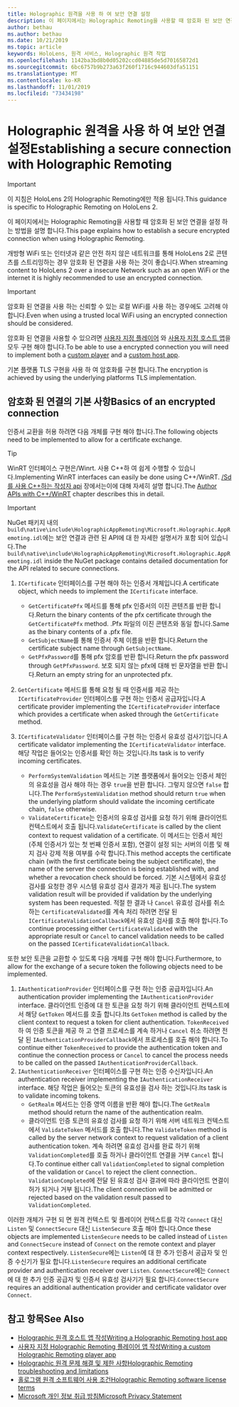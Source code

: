 ```yaml
---
title: Holographic 원격을 사용 하 여 보안 연결 설정
description: 이 페이지에서는 Holographic Remoting을 사용할 때 암호화 된 보안 연결을 설정 하는 방법을 설명 합니다.
author: bethau
ms.author: bethau
ms.date: 10/21/2019
ms.topic: article
keywords: HoloLens, 원격 서비스, Holographic 원격 작업
ms.openlocfilehash: 1142ba3bd8b0d05202ccd04885de5d70165872d1
ms.sourcegitcommit: 6bc6757b9b273a63f260f1716c944603dfa51151
ms.translationtype: MT
ms.contentlocale: ko-KR
ms.lasthandoff: 11/01/2019
ms.locfileid: "73434198"
---
```

# <a name="establishing-a-secure-connection-with-holographic-remoting"></a><span data-ttu-id="0f37a-104">Holographic 원격을 사용 하 여 보안 연결 설정</span><span class="sxs-lookup"><span data-stu-id="0f37a-104">Establishing a secure connection with Holographic Remoting</span></span>

>[!IMPORTANT]
><span data-ttu-id="0f37a-105">이 지침은 HoloLens 2의 Holographic Remoting에만 적용 됩니다.</span><span class="sxs-lookup"><span data-stu-id="0f37a-105">This guidance is specific to Holographic Remoting on HoloLens 2.</span></span>

<span data-ttu-id="0f37a-106">이 페이지에서는 Holographic Remoting을 사용할 때 암호화 된 보안 연결을 설정 하는 방법을 설명 합니다.</span><span class="sxs-lookup"><span data-stu-id="0f37a-106">This page explains how to establish a secure encrypted connection when using Holographic Remoting.</span></span>

<span data-ttu-id="0f37a-107">개방형 WiFi 또는 인터넷과 같은 안전 하지 않은 네트워크를 통해 HoloLens 2로 콘텐츠를 스트리밍하는 경우 암호화 된 연결을 사용 하는 것이 좋습니다.</span><span class="sxs-lookup"><span data-stu-id="0f37a-107">When streaming content to HoloLens 2 over a insecure Network such as an open WiFi or the internet it is highly recommended to use an encrypted connection.</span></span>

>[!IMPORTANT]
><span data-ttu-id="0f37a-108">암호화 된 연결을 사용 하는 신뢰할 수 있는 로컬 WiFi를 사용 하는 경우에도 고려해 야 합니다.</span><span class="sxs-lookup"><span data-stu-id="0f37a-108">Even when using a trusted local WiFi using an encrypted connection should be considered.</span></span>

<span data-ttu-id="0f37a-109">암호화 된 연결을 사용할 수 있으려면 [사용자 지정 플레이어](holographic-remoting-create-player.md) 와 [사용자 지정 호스트 앱](holographic-remoting-create-host.md)을 모두 구현 해야 합니다.</span><span class="sxs-lookup"><span data-stu-id="0f37a-109">To be able to use a encrypted connection you will need to implement both a [custom player](holographic-remoting-create-player.md) and a [custom host app](holographic-remoting-create-host.md).</span></span>

<span data-ttu-id="0f37a-110">기본 플랫폼 TLS 구현을 사용 하 여 암호화를 구현 합니다.</span><span class="sxs-lookup"><span data-stu-id="0f37a-110">The encryption is achieved by using the underlying platforms TLS implementation.</span></span>

## <a name="basics-of-an-encrypted-connection"></a><span data-ttu-id="0f37a-111">암호화 된 연결의 기본 사항</span><span class="sxs-lookup"><span data-stu-id="0f37a-111">Basics of an encrypted connection</span></span>

<span data-ttu-id="0f37a-112">인증서 교환을 허용 하려면 다음 개체를 구현 해야 합니다.</span><span class="sxs-lookup"><span data-stu-id="0f37a-112">The following objects need to be implemented to allow for a certificate exchange.</span></span>

>[!TIP]
><span data-ttu-id="0f37a-113">WinRT 인터페이스 구현은/Winrt. 사용 C++하 여 쉽게 수행할 수 있습니다.</span><span class="sxs-lookup"><span data-stu-id="0f37a-113">Implementing WinRT interfaces can easily be done using C++/WinRT.</span></span> <span data-ttu-id="0f37a-114">[/Sd를 사용 C++하는 작성자 api](https://docs.microsoft.com//windows/uwp/cpp-and-winrt-apis/author-apis) 장에서는이에 대해 자세히 설명 합니다.</span><span class="sxs-lookup"><span data-stu-id="0f37a-114">The [Author APIs with C++/WinRT](https://docs.microsoft.com//windows/uwp/cpp-and-winrt-apis/author-apis) chapter describes this in detail.</span></span>

>[!IMPORTANT]
><span data-ttu-id="0f37a-115">NuGet 패키지 내의 ```build\native\include\HolographicAppRemoting\Microsoft.Holographic.AppRemoting.idl```에는 보안 연결과 관련 된 API에 대 한 자세한 설명서가 포함 되어 있습니다.</span><span class="sxs-lookup"><span data-stu-id="0f37a-115">The ```build\native\include\HolographicAppRemoting\Microsoft.Holographic.AppRemoting.idl``` inside the NuGet package contains detailed documentation for the API related to secure connections.</span></span>

1) <span data-ttu-id="0f37a-116">```ICertificate``` 인터페이스를 구현 해야 하는 인증서 개체입니다.</span><span class="sxs-lookup"><span data-stu-id="0f37a-116">A certificate object, which needs to implement the ```ICertificate``` interface.</span></span>

    * <span data-ttu-id="0f37a-117">```GetCertificatePfx``` 메서드를 통해 pfx 인증서의 이진 콘텐츠를 반환 합니다.</span><span class="sxs-lookup"><span data-stu-id="0f37a-117">Return the binary contents of the pfx certificate through the ```GetCertificatePfx``` method.</span></span> <span data-ttu-id="0f37a-118">.Pfx 파일의 이진 콘텐츠와 동일 합니다.</span><span class="sxs-lookup"><span data-stu-id="0f37a-118">Same as the binary contents of a .pfx file.</span></span>
    * <span data-ttu-id="0f37a-119">```GetSubjectName```를 통해 인증서 주체 이름을 반환 합니다.</span><span class="sxs-lookup"><span data-stu-id="0f37a-119">Return the certificate subject name through ```GetSubjectName```.</span></span>
    * <span data-ttu-id="0f37a-120">```GetPfxPassword```를 통해 pfx 암호를 반환 합니다.</span><span class="sxs-lookup"><span data-stu-id="0f37a-120">Return the pfx password through ```GetPfxPassword```.</span></span> <span data-ttu-id="0f37a-121">보호 되지 않는 pfx에 대해 빈 문자열을 반환 합니다.</span><span class="sxs-lookup"><span data-stu-id="0f37a-121">Return an empty string for an unprotected pfx.</span></span>

2) <span data-ttu-id="0f37a-122">```GetCertificate``` 메서드를 통해 요청 될 때 인증서를 제공 하는 ```ICertificateProvider``` 인터페이스를 구현 하는 인증서 공급자입니다.</span><span class="sxs-lookup"><span data-stu-id="0f37a-122">A certificate provider implementing the ```ICertificateProvider``` interface which provides a certificate when asked through the ```GetCertificate``` method.</span></span>

3) <span data-ttu-id="0f37a-123">```ICertificateValidator``` 인터페이스를 구현 하는 인증서 유효성 검사기입니다.</span><span class="sxs-lookup"><span data-stu-id="0f37a-123">A certificate validator implementing the ```ICertificateValidator``` interface.</span></span> <span data-ttu-id="0f37a-124">해당 작업은 들어오는 인증서를 확인 하는 것입니다.</span><span class="sxs-lookup"><span data-stu-id="0f37a-124">Its task is to verify incoming certificates.</span></span>
    * <span data-ttu-id="0f37a-125">```PerformSystemValidation``` 메서드는 기본 플랫폼에서 들어오는 인증서 체인의 유효성을 검사 해야 하는 경우 ```true```을 반환 합니다. 그렇지 않으면 ```false``` 합니다.</span><span class="sxs-lookup"><span data-stu-id="0f37a-125">The ```PerformSystemValidation``` method should return ```true``` when the underlying platform should validate the incoming certificate chain, ```false``` otherwise.</span></span>
    * <span data-ttu-id="0f37a-126">```ValidateCertificate```는 인증서의 유효성 검사를 요청 하기 위해 클라이언트 컨텍스트에서 호출 됩니다.</span><span class="sxs-lookup"><span data-stu-id="0f37a-126">```ValidateCertificate``` is called by the client context to request validation of a certificate.</span></span> <span data-ttu-id="0f37a-127">이 메서드는 인증서 체인 (주체 인증서가 있는 첫 번째 인증서 포함), 연결이 설정 되는 서버의 이름 및 해지 검사 강제 적용 여부를 수락 합니다.</span><span class="sxs-lookup"><span data-stu-id="0f37a-127">This method accepts the certificate chain (with the first certificate being the subject certificate), the name of the server the connection is being established with, and whether a revocation check should be forced.</span></span> <span data-ttu-id="0f37a-128">기본 시스템에서 유효성 검사를 요청한 경우 시스템 유효성 검사 결과가 제공 됩니다.</span><span class="sxs-lookup"><span data-stu-id="0f37a-128">The system validation result will be provided if validation by the underlying system has been requested.</span></span> <span data-ttu-id="0f37a-129">적절 한 결과 나 ```Cancel``` 유효성 검사를 취소 하는 ```CertificateValidated```를 계속 처리 하려면 전달 된 ```ICertificateValidationCallback```에서 유효성 검사를 호출 해야 합니다.</span><span class="sxs-lookup"><span data-stu-id="0f37a-129">To continue processing either ```CertificateValidated``` with the appropriate result or ```Cancel``` to cancel validation needs to be called on the passed ```ICertificateValidationCallback```.</span></span>

<span data-ttu-id="0f37a-130">또한 보안 토큰을 교환할 수 있도록 다음 개체를 구현 해야 합니다.</span><span class="sxs-lookup"><span data-stu-id="0f37a-130">Furthermore, to allow for the exchange of a secure token the following objects need to be implemented.</span></span>

1) <span data-ttu-id="0f37a-131">```IAuthenticationProvider``` 인터페이스를 구현 하는 인증 공급자입니다.</span><span class="sxs-lookup"><span data-stu-id="0f37a-131">An authentication provider implementing the ```IAuthenticationProvider``` interface.</span></span> <span data-ttu-id="0f37a-132">클라이언트 인증에 대 한 토큰을 요청 하기 위해 클라이언트 컨텍스트에서 해당 ```GetToken``` 메서드를 호출 합니다.</span><span class="sxs-lookup"><span data-stu-id="0f37a-132">Its ```GetToken``` method is called by the client context to request a token for client authentication.</span></span> <span data-ttu-id="0f37a-133">```TokenReceived``` 하 여 인증 토큰을 제공 하 고 연결 프로세스를 계속 하거나 ```Cancel``` 취소 하려면 전달 된 ```IAuthenticationProviderCallback```에서 프로세스를 호출 해야 합니다.</span><span class="sxs-lookup"><span data-stu-id="0f37a-133">To continue either ```TokenReceived``` to provide the authentication token and continue the connection process or ```Cancel``` to cancel the process needs to be called on the passed ```IAuthenticationProviderCallback```.</span></span>
2) <span data-ttu-id="0f37a-134">```IAuthenticationReceiver``` 인터페이스를 구현 하는 인증 수신자입니다.</span><span class="sxs-lookup"><span data-stu-id="0f37a-134">An authentication receiver implementing the ```IAuthenticationReceiver``` interface.</span></span> <span data-ttu-id="0f37a-135">해당 작업은 들어오는 토큰의 유효성을 검사 하는 것입니다.</span><span class="sxs-lookup"><span data-stu-id="0f37a-135">Its task is to validate incoming tokens.</span></span>
    * <span data-ttu-id="0f37a-136">```GetRealm``` 메서드는 인증 영역 이름을 반환 해야 합니다.</span><span class="sxs-lookup"><span data-stu-id="0f37a-136">The ```GetRealm``` method should return the name of the authentication realm.</span></span>
    * <span data-ttu-id="0f37a-137">클라이언트 인증 토큰의 유효성 검사를 요청 하기 위해 서버 네트워크 컨텍스트에서 ```ValidateToken``` 메서드를 호출 합니다.</span><span class="sxs-lookup"><span data-stu-id="0f37a-137">The ```ValidateToken``` method is called by the server network context to request validation of a client authentication token.</span></span> <span data-ttu-id="0f37a-138">계속 하려면 유효성 검사를 완료 하기 위해 ```ValidationCompleted```를 호출 하거나 클라이언트 연결을 거부 ```Cancel``` 합니다.</span><span class="sxs-lookup"><span data-stu-id="0f37a-138">To continue either call ```ValidationCompleted``` to signal completion of the validation or ```Cancel``` to reject the client connection..</span></span> <span data-ttu-id="0f37a-139">```ValidationCompleted```에 전달 된 유효성 검사 결과에 따라 클라이언트 연결이 허가 되거나 거부 됩니다.</span><span class="sxs-lookup"><span data-stu-id="0f37a-139">The client connection will be admitted or rejected based on the validation result passed to ```ValidationCompleted```.</span></span> 

<span data-ttu-id="0f37a-140">이러한 개체가 구현 되 면 원격 컨텍스트 및 플레이어 컨텍스트를 각각 ```Connect``` 대신 ```Listen``` 및 ```ConnectSecure``` 대신 ```ListenSecure``` 호출 해야 합니다.</span><span class="sxs-lookup"><span data-stu-id="0f37a-140">Once these objects are implemented ```ListenSecure``` needs to be called instead of ```Listen``` and ```ConnectSecure``` instead of ```Connect``` on the remote context and player context respectively.</span></span> <span data-ttu-id="0f37a-141">```ListenSecure```에는 ```Listen```에 대 한 추가 인증서 공급자 및 인증 수신기가 필요 합니다.</span><span class="sxs-lookup"><span data-stu-id="0f37a-141">```ListenSecure``` requires an additional certificate provider and authentication receiver over ```Listen```.</span></span> <span data-ttu-id="0f37a-142">```ConnectSecure```에는 ```Connect```에 대 한 추가 인증 공급자 및 인증서 유효성 검사기가 필요 합니다.</span><span class="sxs-lookup"><span data-stu-id="0f37a-142">```ConnectSecure``` requires an additional authentication provider and certificate validator over ```Connect```.</span></span>

## <a name="see-also"></a><span data-ttu-id="0f37a-143">참고 항목</span><span class="sxs-lookup"><span data-stu-id="0f37a-143">See Also</span></span>
* [<span data-ttu-id="0f37a-144">Holographic 원격 호스트 앱 작성</span><span class="sxs-lookup"><span data-stu-id="0f37a-144">Writing a Holographic Remoting host app</span></span>](holographic-remoting-create-host.md)
* [<span data-ttu-id="0f37a-145">사용자 지정 Holographic Remoting 플레이어 앱 작성</span><span class="sxs-lookup"><span data-stu-id="0f37a-145">Writing a custom Holographic Remoting player app</span></span>](holographic-remoting-create-player.md)
* [<span data-ttu-id="0f37a-146">Holographic 원격 문제 해결 및 제한 사항</span><span class="sxs-lookup"><span data-stu-id="0f37a-146">Holographic Remoting troubleshooting and limitations</span></span>](holographic-remoting-troubleshooting.md)
* [<span data-ttu-id="0f37a-147">홀로그램 원격 소프트웨어 사용 조건</span><span class="sxs-lookup"><span data-stu-id="0f37a-147">Holographic Remoting software license terms</span></span>](https://docs.microsoft.com//legal/mixed-reality/microsoft-holographic-remoting-software-license-terms)
* [<span data-ttu-id="0f37a-148">Microsoft 개인 정보 취급 방침</span><span class="sxs-lookup"><span data-stu-id="0f37a-148">Microsoft Privacy Statement</span></span>](https://go.microsoft.com/fwlink/?LinkId=521839)
